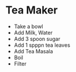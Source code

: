 # Tea Maker
- Take a bowl
- Add Milk, Water
- Add 3 spoon sugar
- Add 1 spppn tea leaves
- Add Tea Masala
- Boil
- Filter
